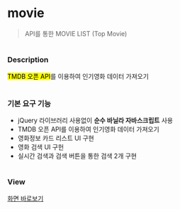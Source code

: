 # movie
> API를 통한 MOVIE LIST (Top Movie) 
#
##
### Description
<mark>TMDB 오픈 API</mark>를 이용하여 인기영화 데이터 가져오기
#
### 기본 요구 기능
- jQuery 라이브러리 사용없이 **순수 바닐라 자바스크립트** 사용
- TMDB 오픈 API를 이용하여 인기영화 데이터 가져오기
- 영화정보 카드 리스트 UI 구현
- 영화 검색 UI 구헌
- 실시간 검색과 검색 버튼을 통한 검색 2개 구현
#
### View
[화면 바로보기](https://tjdsksro90.github.io/movie/)
